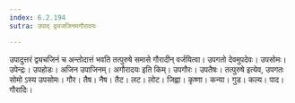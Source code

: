 ```yaml
---
index: 6.2.194
sutra: उपाद् द्व्यजजिनमगौरादयः

---
```

उपादुत्तरं द्व्यचजिनं च अन्तोदात्तं भवति तत्पुरुषे समासे गौरादीन् वर्जयित्वा। उपगतो देवमुपदेवः। उपसोमः। उपेन्द्रः। उपहोडः। अजिन उपाजिनम्। अगौरादयः इति किम्। उपगौरः। उपतैषः। तत्पुरुषे इत्येव, उपगतः सोमो ऽस्य उपसोमः। गौर। तैष। नैष। तैट। लट। लोट। जिह्वा। कृष्णा। कन्या। गुड। कल्य। पाद। गौरादिः।